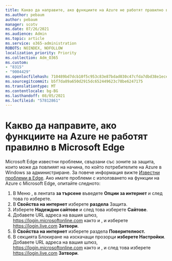```yaml
---
title: Какво да направите, ако функциите на Azure не работят правилно в Microsoft Edge
ms.author: pebaum
author: pebaum
manager: scotv
ms.date: 07/26/2021
ms.audience: Admin
ms.topic: article
ms.service: o365-administration
ROBOTS: NOINDEX, NOFOLLOW
localization_priority: Priority
ms.collection: Adm_O365
ms.custom:
- "8315"
- "9004429"
ms.openlocfilehash: 710489bd7dcb10f5c953c83e87bdad030c47cfda7dbd38e1eceae78bfe0d8790
ms.sourcegitcommit: b5f7da89a650d2915dc652449623c78be6247175
ms.translationtype: MT
ms.contentlocale: bg-BG
ms.lasthandoff: 08/05/2021
ms.locfileid: "57812861"
---
```

# <a name="what-to-do-if-azure-features-dont-work-properly-in-microsoft-edge"></a>Какво да направите, ако функциите на Azure не работят правилно в Microsoft Edge

Microsoft Edge известни проблеми, свързани със зоните за защита, които може да повлияят на начина, по който потребителите на Azure в Windows за администриране. За повече информация вижте [Известни проблеми в Edge](https://go.microsoft.com/fwlink/?linkid=2140608). Ако имате проблеми с използването на функции на Azure с Microsoft Edge, опитайте следното:

1. В Меню , в лентата **за търсене** въведете **Опции за интернет** и след това го изберете.
1. В **Свойства на интернет** изберете **раздела** Защита.
1. Изберете **Надеждни сайтове** и след това изберете **Сайтове**.
1. Добавете URL адреса на вашия шлюз, <https://login.microsoftonline.com> както и , и изберете <https://login.live.com> **Затвори**.
1. В **Свойства на интернет** изберете раздела **Поверителност.**
1. В секцията Блокиране на изскачащи прозорци **изберете Настройки**. Добавете URL адреса на вашия шлюз, <https://login.microsoftonline.com> както и , и след това изберете <https://login.live.com> **Затвори**.
